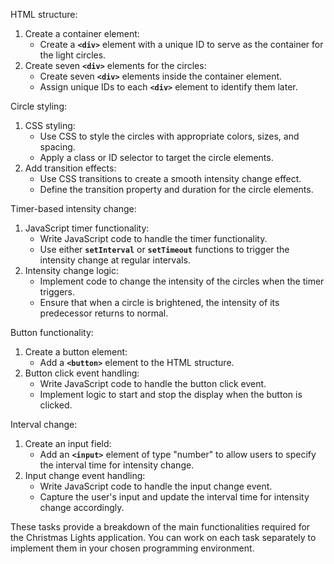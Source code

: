 HTML structure:

1. Create a container element:
    - Create a **`<div>`** element with a unique ID to serve as the container for the light circles.
2. Create seven **`<div>`** elements for the circles:
    - Create seven **`<div>`** elements inside the container element.
    - Assign unique IDs to each **`<div>`** element to identify them later.

Circle styling:

1. CSS styling:
    - Use CSS to style the circles with appropriate colors, sizes, and spacing.
    - Apply a class or ID selector to target the circle elements.
2. Add transition effects:
    - Use CSS transitions to create a smooth intensity change effect.
    - Define the transition property and duration for the circle elements.

Timer-based intensity change:

1. JavaScript timer functionality:
    - Write JavaScript code to handle the timer functionality.
    - Use either **`setInterval`** or **`setTimeout`** functions to trigger the intensity change at regular intervals.
2. Intensity change logic:
    - Implement code to change the intensity of the circles when the timer triggers.
    - Ensure that when a circle is brightened, the intensity of its predecessor returns to normal.

Button functionality:

1. Create a button element:
    - Add a **`<button>`** element to the HTML structure.
2. Button click event handling:
    - Write JavaScript code to handle the button click event.
    - Implement logic to start and stop the display when the button is clicked.

Interval change:

1. Create an input field:
    - Add an **`<input>`** element of type "number" to allow users to specify the interval time for intensity change.
2. Input change event handling:
    - Write JavaScript code to handle the input change event.
    - Capture the user's input and update the interval time for intensity change accordingly.

These tasks provide a breakdown of the main functionalities required for the Christmas Lights application. You can work on each task separately to implement them in your chosen programming environment.
